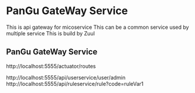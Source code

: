 # PanGu GateWay Service
This is api gateway for micoservice
This can be a common service used by multiple service
This is build by Zuul

## PanGu GateWay Service
http://localhost:5555/actuator/routes

http://localhost:5555/api/userservice/user/admin
http://localhost:5555/api/ruleservice/rule?code=ruleVar1
